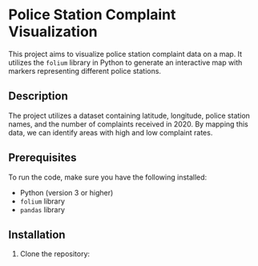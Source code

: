 # Police Station Complaint Visualization

This project aims to visualize police station complaint data on a map. It utilizes the `folium` library in Python to generate an interactive map with markers representing different police stations.

## Description

The project utilizes a dataset containing latitude, longitude, police station names, and the number of complaints received in 2020. By mapping this data, we can identify areas with high and low complaint rates.

## Prerequisites

To run the code, make sure you have the following installed:

- Python (version 3 or higher)
- `folium` library
- `pandas` library

## Installation

1. Clone the repository:

